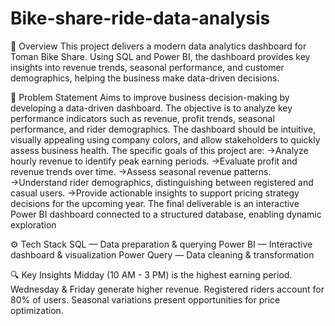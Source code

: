 # Bike-share-ride-data-analysis
📌 Overview
This project delivers a modern data analytics dashboard for Toman Bike Share. Using SQL and Power BI, the dashboard provides key 
insights into revenue trends, seasonal performance, and customer demographics, helping the business make data-driven decisions.

🧩 Problem Statement
     Aims to improve business decision-making by developing a data-driven dashboard. The objective is to analyze key performance 
     indicators such as revenue, profit trends, seasonal performance, and rider demographics. The dashboard should be intuitive,
     visually appealing using company colors, and allow stakeholders to quickly assess business health.
     The specific goals of this project are:
          →Analyze hourly revenue to identify peak earning periods.
          →Evaluate profit and revenue trends over time.
          →Assess seasonal revenue patterns.
          →Understand rider demographics, distinguishing between registered and casual users.
          →Provide actionable insights to support pricing strategy decisions for the upcoming year.
The final deliverable is an interactive Power BI dashboard connected to a structured database, enabling dynamic exploration

⚙️ Tech Stack
     SQL — Data preparation & querying
     Power BI — Interactive dashboard & visualization
     Power Query — Data cleaning & transformation

🔍 Key Insights
     Midday (10 AM - 3 PM) is the highest earning period.
     Wednesday & Friday generate higher revenue.
     Registered riders account for 80% of users.
Seasonal variations present opportunities for price optimization.


